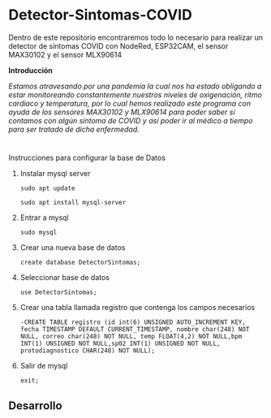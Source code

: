 # Detector-Sintomas-COVID
Dentro de este repositorio encontraremos todo lo necesario para realizar un detector de síntomas COVID con NodeRed, ESP32CAM, el sensor MAX30102 y el sensor MLX90614

**Introducción**

*Estamos atravesando por una pandemia la cual nos ha estado obligando a estar monitoreando constantemente nuestros niveles de oxigenación, ritmo cardiaco y temperatura, por lo cual hemos realizado este programa con ayuda de los sensores MAX30102 y  MLX90614 para poder  saber si contamos con algún síntoma de COVID y así poder ir al médico a tiempo para ser tratado de dicha enfermedad.*

#
Instrucciones para configurar la base de Datos

1. Instalar mysql server

	`sudo apt update` 
	
	`sudo apt install mysql-server`
	
2. Entrar a mysql

	`sudo mysql`
	
3. Crear una nueva base de datos

	`create database DetectorSintomas;`
	
4. Seleccionar base de datos

	`use DetectorSintomas;`
	
5. Crear una tabla llamada registro que contenga los campos necesarios

	`-CREATE TABLE registro (id int(6) UNSIGNED AUTO_INCREMENT KEY, fecha TIMESTAMP DEFAULT CURRENT_TIMESTAMP, nombre char(248) NOT NULL, correo char(248) NOT NULL, temp FLOAT(4,2) NOT NULL,bpm INT(1) UNSIGNED NOT NULL,sp02 INT(1) UNSIGNED NOT NULL, protodiagnostico CHAR(248) NOT NULL);`
	
5. Salir de mysql

	`exit;`
	
## Desarrollo 
  
